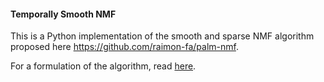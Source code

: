 #### Temporally Smooth NMF

This is a Python implementation of the smooth and sparse NMF algorithm proposed here https://github.com/raimon-fa/palm-nmf.

For a formulation of the algorithm, read [here](https://github.com/raimon-fa/palm-nmf/blob/master/palm_nfm.pdf).
